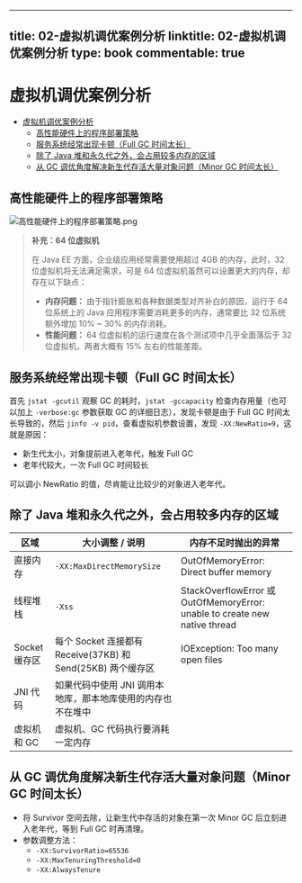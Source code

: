 
---
title: 02-虚拟机调优案例分析
linktitle: 02-虚拟机调优案例分析
type: book
commentable: true
---

# 虚拟机调优案例分析

<!-- TOC -->

- [虚拟机调优案例分析](#虚拟机调优案例分析)
  - [高性能硬件上的程序部署策略](#高性能硬件上的程序部署策略)
  - [服务系统经常出现卡顿（Full GC 时间太长）](#服务系统经常出现卡顿full-gc-时间太长)
  - [除了 Java 堆和永久代之外，会占用较多内存的区域](#除了-java-堆和永久代之外会占用较多内存的区域)
  - [从 GC 调优角度解决新生代存活大量对象问题（Minor GC 时间太长）](#从-gc-调优角度解决新生代存活大量对象问题minor-gc-时间太长)

<!-- /TOC -->

## 高性能硬件上的程序部署策略

![高性能硬件上的程序部署策略.png](https://ngte-superbed.oss-cn-beijing.aliyuncs.com/book/understanding-the-jvm/高性能硬件上的程序部署策略.png)

> **补充：64 位虚拟机**
>
> 在 Java EE 方面，企业级应用经常需要使用超过 4GB 的内存，此时，32 位虚拟机将无法满足需求，可是 64 位虚拟机虽然可以设置更大的内存，却存在以下缺点：
>
> - **内存问题：** 由于指针膨胀和各种数据类型对齐补白的原因，运行于 64 位系统上的 Java 应用程序需要消耗更多的内存，通常要比 32 位系统额外增加 10% ~ 30% 的内存消耗。
> - **性能问题：** 64 位虚拟机的运行速度在各个测试项中几乎全面落后于 32 位虚拟机，两者大概有 15% 左右的性能差距。

## 服务系统经常出现卡顿（Full GC 时间太长）

首先 `jstat -gcutil` 观察 GC 的耗时，`jstat -gccapacity` 检查内存用量（也可以加上 `-verbose:gc` 参数获取 GC 的详细日志），发现卡顿是由于 Full GC 时间太长导致的，然后 `jinfo -v pid`，查看虚拟机参数设置，发现 `-XX:NewRatio=9`，这就是原因：

- 新生代太小，对象提前进入老年代，触发 Full GC
- 老年代较大，一次 Full GC 时间较长

可以调小 NewRatio 的值，尽肯能让比较少的对象进入老年代。

## 除了 Java 堆和永久代之外，会占用较多内存的区域

| 区域          | 大小调整 / 说明                                             | 内存不足时抛出的异常                                                       |
| ------------- | ----------------------------------------------------------- | -------------------------------------------------------------------------- |
| 直接内存      | `-XX:MaxDirectMemorySize`                                   | OutOfMemoryError: Direct buffer memory                                     |
| 线程堆栈      | `-Xss`                                                      | StackOverflowError 或 OutOfMemoryError: unable to create new native thread |
| Socket 缓存区 | 每个 Socket 连接都有 Receive(37KB) 和 Send(25KB) 两个缓存区 | IOException: Too many open files                                           |
| JNI 代码      | 如果代码中使用 JNI 调用本地库，那本地库使用的内存也不在堆中 |                                                                            |
| 虚拟机和 GC   | 虚拟机、GC 代码执行要消耗一定内存                           |                                                                            |

## 从 GC 调优角度解决新生代存活大量对象问题（Minor GC 时间太长）

- 将 Survivor 空间去除，让新生代中存活的对象在第一次 Minor GC 后立刻进入老年代，等到 Full GC 时再清理。
- 参数调整方法：
  - `-XX:SurvivorRatio=65536`
  - `-XX:MaxTenuringThreshold=0`
  - `-XX:AlwaysTenure`

    